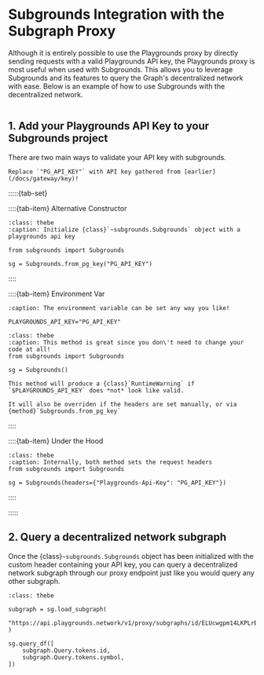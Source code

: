 # Subgrounds Integration with the Subgraph Proxy
Although it is entirely possible to use the Playgrounds proxy by directly sending requests with a valid Playgrounds API key, the Playgrounds proxy is most useful when used with Subgrounds. This allows you to leverage Subgrounds and its features to query the Graph's decentralized network with ease. Below is an example of how to use Subgrounds with the decentralized network.

```{thebe-button}
```

## 1. Add your Playgrounds API Key to your Subgrounds project

There are two main ways to validate your API key with subgrounds.

```{note}
Replace `"PG_API_KEY"` with API key gathered from [earlier](/docs/gateway/key)!
```

:::::{tab-set}

::::{tab-item} Alternative Constructor
```{code-block} python
:class: thebe
:caption: Initialize {class}`~subgrounds.Subgrounds` object with a playgrounds api key

from subgrounds import Subgrounds

sg = Subgrounds.from_pg_key("PG_API_KEY")
```
::::

::::{tab-item} Environment Var
```{code-block} bash
:caption: The environment variable can be set any way you like!

PLAYGROUNDS_API_KEY="PG_API_KEY"
```

```{code-block} python
:class: thebe
:caption: This method is great since you don\'t need to change your code at all!
from subgrounds import Subgrounds

sg = Subgrounds()
```
```{warning}
This method will produce a {class}`RuntimeWarning` if `$PLAYGROUNDS_API_KEY` does *not* look like valid.

It will also be overriden if the headers are set manually, or via {method}`Subgrounds.from_pg_key`
```
::::

::::{tab-item} Under the Hood
```{code-block} python
:class: thebe
:caption: Internally, both method sets the request headers
from subgrounds import Subgrounds

sg = Subgrounds(headers={"Playgrounds-Api-Key": "PG_API_KEY"})
```
::::

:::::

## 2. Query a decentralized network subgraph
Once the {class}`~subgrounds.Subgrounds` object has been initialized with the custom header containing your API key, you can query a decentralized network subgraph through our proxy endpoint just like you would query any other subgraph. 

```{code-block} python
:class: thebe

subgraph = sg.load_subgraph(
    "https://api.playgrounds.network/v1/proxy/subgraphs/id/ELUcwgpm14LKPLrBRuVvPvNKHQ9HvwmtKgKSH6123cr7"
)

sg.query_df([
    subgraph.Query.tokens.id,
    subgraph.Query.tokens.symbol,
])
```
